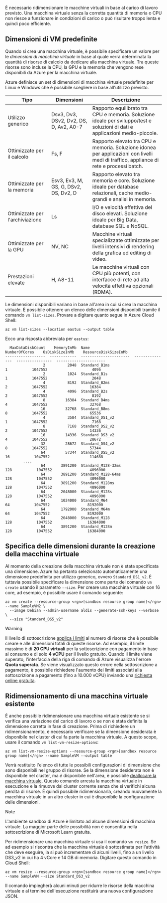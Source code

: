 È necessario ridimensionare le macchine virtuali in base al carico di lavoro previsto. Una macchina virtuale senza la corretta quantità di memoria o CPU non riesce a funzionare in condizioni di carico o può risultare troppo lenta e quindi poco efficiente. 

## <a name="pre-defined-vm-sizes"></a>Dimensioni di VM predefinite

Quando si crea una macchina virtuale, è possibile specificare un valore per le _dimensioni di macchina virtuale_ in base al quale verrà determinata la quantità di risorse di calcolo da dedicare alla macchina virtuale. Tra queste risorse sono incluse la CPU, la GPU e la memoria che vengono rese disponibili da Azure per la macchina virtuale.

Azure definisce un set di dimensioni di macchina virtuale predefinite per Linux e Windows che è possibile scegliere in base all'utilizzo previsto. 

| Tipo | Dimensioni | Descrizione |
|------|-------|-------------|
| Utilizzo generico   | Dsv3, Dv3, DSv2, Dv2, DS, D, Av2, A0-7 | Rapporto equilibrato tra CPU e memoria. Soluzione ideale per sviluppo/test e soluzioni di dati e applicazioni medio-piccole. |
| Ottimizzate per il calcolo | Fs, F | Rapporto elevato tra CPU e memoria. Soluzione idonea per applicazioni con livelli medi di traffico, appliance di rete e processi batch. |
| Ottimizzate per la memoria  | Esv3, Ev3, M, GS, G, DSv2, DS, Dv2, D   | Rapporto elevato tra memoria e core. Soluzione ideale per database relazionali, cache medio-grandi e analisi in memoria. |
| Ottimizzate per l'archiviazione | Ls | I/O e velocità effettiva del disco elevati. Soluzione ideale per Big Data, database SQL e NoSQL. |
| Ottimizzate per la GPU | NV, NC | Macchine virtuali specializzate ottimizzate per livelli intensivi di rendering della grafica ed editing di video. |
| Prestazioni elevate | H, A8-11 | Le macchine virtuali con CPU più potenti, con interfacce di rete ad alta velocità effettiva opzionali (RDMA). | 

Le dimensioni disponibili variano in base all'area in cui si crea la macchina virtuale. È possibile ottenere un elenco delle dimensioni disponibili tramite il comando `vm list-sizes`. Provare a digitare quanto segue in Azure Cloud Shell:

```azurecli
az vm list-sizes --location eastus --output table
```

Ecco una risposta abbreviata per `eastus`:

```
  MaxDataDiskCount    MemoryInMb  Name                      NumberOfCores    OsDiskSizeInMb    ResourceDiskSizeInMb
------------------  ------------  ----------------------  ---------------  ----------------  ----------------------
                 2          2048  Standard_B1ms                         1           1047552                    4096
                 2          1024  Standard_B1s                          1           1047552                    2048
                 4          8192  Standard_B2ms                         2           1047552                   16384
                 4          4096  Standard_B2s                          2           1047552                    8192
                 8         16384  Standard_B4ms                         4           1047552                   32768
                16         32768  Standard_B8ms                         8           1047552                   65536
                 4          3584  Standard_DS1_v2                       1           1047552                    7168
                 8          7168  Standard_DS2_v2                       2           1047552                   14336
                16         14336  Standard_DS3_v2                       4           1047552                   28672
                32         28672  Standard_DS4_v2                       8           1047552                   57344
                64         57344  Standard_DS5_v2                      16           1047552                  114688
        ....
                64       3891200  Standard_M128-32ms                  128           1047552                 4096000
                64       3891200  Standard_M128-64ms                  128           1047552                 4096000
                64       3891200  Standard_M128ms                     128           1047552                 4096000
                64       2048000  Standard_M128s                      128           1047552                 4096000
                64       1024000  Standard_M64                         64           1047552                 8192000
                64       1792000  Standard_M64m                        64           1047552                 8192000
                64       2048000  Standard_M128                       128           1047552                16384000
                64       3891200  Standard_M128m                      128           1047552                16384000
```

## <a name="specifying-a-size-during-vm-creation"></a>Specifica delle dimensioni durante la creazione della macchina virtuale

Al momento della creazione della macchina virtuale non è stata specificata una dimensione. Azure ha pertanto selezionato automaticamente una dimensione predefinita per utilizzo generico, ovvero `Standard_DS1_v2`. È tuttavia possibile specificare la dimensione come parte del comando `vm create` usando il parametro `--size`. Per creare una macchina virtuale con 16 core, ad esempio, è possibile usare il comando seguente:

```azurecli
az vm create --resource-group <rgn>[sandbox resource group name]</rgn> --name SampleVM2 \
  --image Debian --admin-username aldis --generate-ssh-keys --verbose \
  --size "Standard_DS5_v2"
```

> [!WARNING]
> Il livello di sottoscrizione [applica i limiti](https://docs.microsoft.com/azure/azure-subscription-service-limits) al numero di risorse che è possibile creare e alle dimensioni totali di queste risorse. Ad esempio, il limite massimo è di **20 CPU virtuali** per la sottoscrizione con pagamento in base al consumo e di solo **4 vCPU** per il livello gratuito. Quando il limite viene superato, l'interfaccia della riga di comando di Azure visualizza l'errore **Quota superata**. Se viene visualizzato questo errore nella sottoscrizione a pagamento, è possibile richiedere l'aumento dei limiti associati alla sottoscrizione a pagamento (fino a 10.000 vCPU) inviando una [richiesta online gratuita](https://docs.microsoft.com/azure/azure-resource-manager/resource-manager-quota-errors).

## <a name="resizing-an-existing-vm"></a>Ridimensionamento di una macchina virtuale esistente
È anche possibile ridimensionare una macchina virtuale esistente se si verifica una variazione del carico di lavoro o se non è stata definita la dimensione corretta in fase di creazione. Prima di richiedere un ridimensionamento, è necessario verificare se la dimensione desiderata è disponibile nel cluster di cui fa parte la macchina virtuale. A questo scopo, usare il comando `vm list-vm-resize-options`:

```azurecli
az vm list-vm-resize-options --resource-group <rgn>[sandbox resource group name]</rgn> --name SampleVM --output table
```

Verrà restituito l'elenco di tutte le possibili configurazioni di dimensione che sono disponibili nel gruppo di risorse. Se la dimensione desiderata non è disponibile nel cluster, ma _è_ disponibile nell'area, è possibile [deallocare la macchina virtuale](https://docs.microsoft.com/cli/azure/vm?view=azure-cli-latest#az-vm-deallocate). Questo comando arresta la macchina virtuale in esecuzione e la rimuove dal cluster corrente senza che si verifichi alcuna perdita di risorse. È quindi possibile ridimensionarla, creando nuovamente la macchina virtuale in un altro cluster in cui è disponibile la configurazione delle dimensioni.

> [!NOTE]
> L'ambiente sandbox di Azure è limitato ad alcune dimensioni di macchina virtuale. La maggior parte delle possibilità non è consentita nella sottoscrizione di Microsoft Learn gratuita.

Per ridimensionare una macchina virtuale si usa il comando `vm resize`. Se ad esempio si riscontra che la macchina virtuale è sottostimata per l'attività che deve eseguire, la si può incrementare di alcuni livelli, fino a un livello DS3_v2 in cui ha 4 vCore e 14 GB di memoria. Digitare questo comando in Cloud Shell:

```azurecli
az vm resize --resource-group <rgn>[sandbox resource group name]</rgn> --name SampleVM --size Standard_DS3_v2
```

Il comando impiegherà alcuni minuti per ridurre le risorse della macchina virtuale e al termine dell'esecuzione restituirà una nuova configurazione JSON.